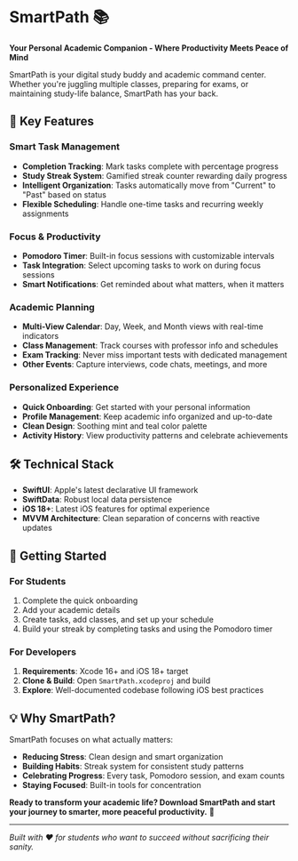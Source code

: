# SmartPath 📚

**Your Personal Academic Companion - Where Productivity Meets Peace of Mind**

SmartPath is your digital study buddy and academic command center. Whether you're juggling multiple classes, preparing for exams, or maintaining study-life balance, SmartPath has your back.

## 🌟 Key Features

### **Smart Task Management**
- **Completion Tracking**: Mark tasks complete with percentage progress
- **Study Streak System**: Gamified streak counter rewarding daily progress
- **Intelligent Organization**: Tasks automatically move from "Current" to "Past" based on status
- **Flexible Scheduling**: Handle one-time tasks and recurring weekly assignments

### **Focus & Productivity**
- **Pomodoro Timer**: Built-in focus sessions with customizable intervals
- **Task Integration**: Select upcoming tasks to work on during focus sessions
- **Smart Notifications**: Get reminded about what matters, when it matters

### **Academic Planning**
- **Multi-View Calendar**: Day, Week, and Month views with real-time indicators
- **Class Management**: Track courses with professor info and schedules
- **Exam Tracking**: Never miss important tests with dedicated management
- **Other Events**: Capture interviews, code chats, meetings, and more

### **Personalized Experience**
- **Quick Onboarding**: Get started with your personal information
- **Profile Management**: Keep academic info organized and up-to-date
- **Clean Design**: Soothing mint and teal color palette
- **Activity History**: View productivity patterns and celebrate achievements

## 🛠 Technical Stack

- **SwiftUI**: Apple's latest declarative UI framework
- **SwiftData**: Robust local data persistence
- **iOS 18+**: Latest iOS features for optimal experience
- **MVVM Architecture**: Clean separation of concerns with reactive updates

## 🚀 Getting Started

### **For Students**
1. Complete the quick onboarding
2. Add your academic details
3. Create tasks, add classes, and set up your schedule
4. Build your streak by completing tasks and using the Pomodoro timer

### **For Developers**
1. **Requirements**: Xcode 16+ and iOS 18+ target
2. **Clone & Build**: Open `SmartPath.xcodeproj` and build
3. **Explore**: Well-documented codebase following iOS best practices

## 💡 Why SmartPath?

SmartPath focuses on what actually matters:
- **Reducing Stress**: Clean design and smart organization
- **Building Habits**: Streak system for consistent study patterns
- **Celebrating Progress**: Every task, Pomodoro session, and exam counts
- **Staying Focused**: Built-in tools for concentration

**Ready to transform your academic life? Download SmartPath and start your journey to smarter, more peaceful productivity.** 🌟

---

*Built with ❤️ for students who want to succeed without sacrificing their sanity.*